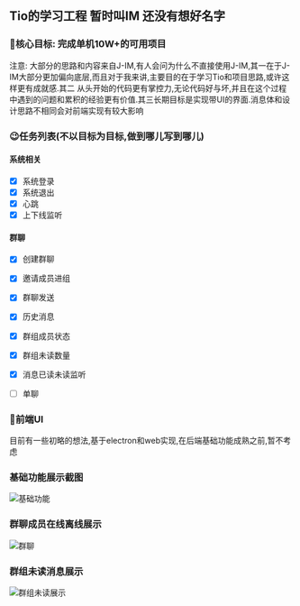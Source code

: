 ## Tio的学习工程 暂时叫IM 还没有想好名字

### 🤩核心目标: 完成单机10W+的可用项目

注意: 大部分的思路和内容来自J-IM,有人会问为什么不直接使用J-IM,其一在于J-IM大部分更加偏向底层,而且对于我来讲,主要目的在于学习Tio和项目思路,或许这样更有成就感.其二
从头开始的代码更有掌控力,无论代码好与坏,并且在这个过程中遇到的问题和累积的经验更有价值.其三长期目标是实现带UI的界面.消息体和设计思路不相同会对前端实现有较大影响

### 😉任务列表(不以目标为目标,做到哪儿写到哪儿)

#### 系统相关
- [X] 系统登录
- [X] 系统退出
- [X] 心跳
- [X] 上下线监听
#### 群聊
- [X] 创建群聊
- [X] 邀请成员进组
- [X] 群聊发送
- [X] 历史消息
- [X] 群组成员状态
- [X] 群组未读数量
- [X] 消息已读未读监听
- [ ] 单聊


### 🎉前端UI
目前有一些初略的想法,基于electron和web实现,在后端基础功能成熟之前,暂不考虑

### 基础功能展示截图
![基础功能](https://images.gitee.com/uploads/images/2021/1010/003129_ffffa712_1446263.png "屏幕截图.png")
### 群聊成员在线离线展示
![群聊](https://images.gitee.com/uploads/images/2021/1010/235014_8203ff81_1446263.png "屏幕截图.png")
### 群组未读消息展示
![群组未读展示](https://images.gitee.com/uploads/images/2021/1010/235616_8e2807c8_1446263.png "屏幕截图.png")